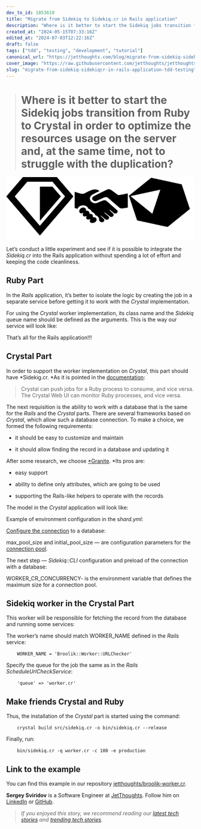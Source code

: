 ```yaml
---
dev_to_id: 1853610
title: "Migrate from Sidekiq to Sidekiq.cr in Rails application"
description: "Where is it better to start the Sidekiq jobs transition from Ruby to Crystal in order to..."
created_at: "2024-05-15T07:33:16Z"
edited_at: "2024-07-03T12:22:16Z"
draft: false
tags: ["tdd", "testing", "development", "tutorial"]
canonical_url: "https://jetthoughts.com/blog/migrate-from-sidekiq-sidekiqcr-in-rails-application-tdd-testing/"
cover_image: "https://raw.githubusercontent.com/jetthoughts/jetthoughts.github.io/master/static/assets/img/blog/migrate-from-sidekiq-sidekiqcr-in-rails-application-tdd-testing/cover.png"
slug: "migrate-from-sidekiq-sidekiqcr-in-rails-application-tdd-testing"
---
```

> # Where is it better to start the Sidekiq jobs transition from Ruby to Crystal in order to optimize the resources usage on the server and, at the same time, not to struggle with the duplication?

![](https://raw.githubusercontent.com/jetthoughts/jetthoughts.github.io/master/static/assets/img/blog/migrate-from-sidekiq-sidekiqcr-in-rails-application-tdd-testing/file_0.png)

Let’s conduct a little experiment and see if it is possible to integrate the *Sidekiq.cr* into the Rails application without spending a lot of effort and keeping the code cleanliness.

## Ruby Part

In the *Rails* application, it’s better to isolate the logic by creating the job in a separate service before getting it to work with the *Crystal* implementation.

For using the *Crystal* worker implementation, its class name and the *Sidekiq* queue name should be defined as the arguments. This is the way our service will look like:

That’s all for the Rails application!!!

## Crystal Part

In order to support the worker implementation on *Crystal*, this part should have *Sidekig.cr. *As it is pointed in the [documentation](https://github.com/mperham/sidekiq.cr/wiki/Getting-Started#create-some-jobs-using-the-client-api):
>  Crystal can push jobs for a Ruby process to consume, and vice versa. 
The Crystal Web UI can monitor Ruby processes, and vice versa.

The next requisition is the ability to work with a database that is the same for the *Rails* and the *Crystal* parts. There are several frameworks based on *Crystal*, which allow such a database connection. To make a choice, we formed the following requirements:

* it should be easy to customize and maintain

* it should allow finding the record in a database and updating it

After some research, we choose [*Granite](https://github.com/amberframework/granite). *Its pros are:

* easy support

* ability to define only attributes, which are going to be used

* supporting the Rails-like helpers to operate with the records

The model in the *Crystal* application will look like:

Example of environment configuration in the s*hard.yml*:

[Configure the connection](https://github.com/amberframework/granite/blob/master/docs/readme.md#register-a-connection) to a database:

max_pool_size and initial_pool_size — are configuration parameters for the [connection pool](https://crystal-lang.org/reference/database/connection_pool.html).

The next step — *Sidekiq::CLI* configuration and preload of the connection with a database:

WORKER_CR_CONCURRENCY- is the environment variable that defines the maximum size for a connection pool.

## Sidekiq worker in the Crystal Part

This worker will be responsible for fetching the record from the database and running some services:

The worker’s name should match WORKER_NAME defined in the *Rails* service:
```
    WORKER_NAME = 'Broolik::Worker::URLChecker'
```
Specify the queue for the job the same as in the *Rails* *ScheduleUrlCheckService*:
```
    'queue' => 'worker.cr'
```
## Make friends Crystal and Ruby

Thus, the installation of the *Crystal* part is started using the command:
```
    crystal build src/sidekiq.cr -o bin/sidekiq.cr --release
```
Finally, run:
```
    bin/sidekiq.cr -q worker.cr -c 100 -e production
```
## Link to the example

You can find this example in our repository [jetthoughts/broolik-worker.cr](https://github.com/jetthoughts/broolik-worker.cr).

**Sergey Sviridov** is a Software Engineer at [JetThoughts](https://www.jetthoughts.com/). Follow him on [LinkedIn](https://www.linkedin.com/in/sergey-sviridov-83007199) or [GitHub](https://github.com/SviridovSV).
>  *If you enjoyed this story, we recommend reading our [latest tech stories](https://jtway.co/latest) and [trending tech stories](https://jtway.co/trending).*
